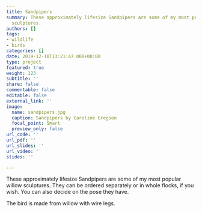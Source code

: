 ```yaml
---
title: Sandpipers
summary: These approximately lifesize Sandpipers are some of my most popular willow
  sculptures.
authors: []
tags:
- wildlife
- birds
categories: []
date: 2019-12-10T13:21:47.000+00:00
type: project
featured: true
weight: 123
subtitle: ''
share: false
commentable: false
editable: false
external_link: ''
image:
  name: sandpipers.jpg
  caption: Sandpipers by Caroline Gregson
  focal_point: Smart
  preview_only: false
url_code: ''
url_pdf: ''
url_slides: ''
url_video: ''
slides: ''

---
```

These approximately lifesize Sandpipers are some of my most popular willow sculptures. 
They can be ordered separately or in whole flocks, if you wish. 
You can also decide on the pose they have.

The bird is made from willow with wire legs.
